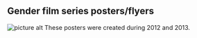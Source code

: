 ## Gender film series posters/flyers

![picture alt](http://placekitten.com/200/300)
These posters were created during 2012 and 2013.
